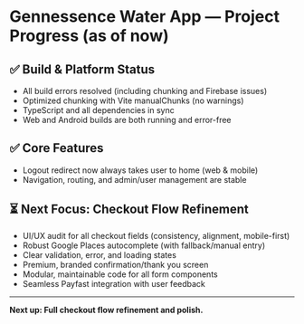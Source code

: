# Gennessence Water App — Project Progress (as of now)

## ✅ Build & Platform Status
- All build errors resolved (including chunking and Firebase issues)
- Optimized chunking with Vite manualChunks (no warnings)
- TypeScript and all dependencies in sync
- Web and Android builds are both running and error-free

## ✅ Core Features
- Logout redirect now always takes user to home (web & mobile)
- Navigation, routing, and admin/user management are stable

## ⏳ Next Focus: Checkout Flow Refinement
- UI/UX audit for all checkout fields (consistency, alignment, mobile-first)
- Robust Google Places autocomplete (with fallback/manual entry)
- Clear validation, error, and loading states
- Premium, branded confirmation/thank you screen
- Modular, maintainable code for all form components
- Seamless Payfast integration with user feedback

---

**Next up: Full checkout flow refinement and polish.** 